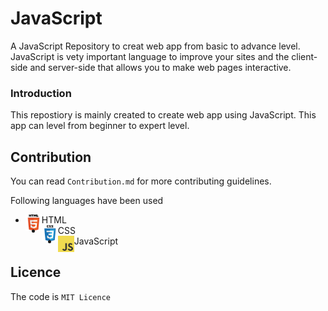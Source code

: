 # JavaScript
A JavaScript Repository to creat web app from basic to advance level. JavaScript is vety important language to improve your sites and the client-side and server-side that allows you to make web pages interactive.

### Introduction
 This repostiory is mainly created to create web app using JavaScript. This app can level from beginner to expert level.
 
 ## Contribution
 
 You can read `Contribution.md` for more contributing guidelines.
 
 Following languages have been used
- <img align="left" alt="HTML5" width="26px" src="https://raw.githubusercontent.com/github/explore/80688e429a7d4ef2fca1e82350fe8e3517d3494d/topics/html/html.png" /> HTML
- <img align="left" alt="CSS3" width="26px" src="https://raw.githubusercontent.com/github/explore/80688e429a7d4ef2fca1e82350fe8e3517d3494d/topics/css/css.png" /> CSS
- <img align="left" alt="JavaScript" width="26px" src="https://raw.githubusercontent.com/github/explore/80688e429a7d4ef2fca1e82350fe8e3517d3494d/topics/javascript/javascript.png" /> JavaScript

## Licence
The code is `MIT Licence`
 
